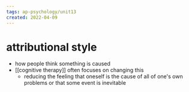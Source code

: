 ```yaml
---
tags: ap-psychology/unit13 
created: 2022-04-09
---
```


# attributional style

- how people think something is caused
- [[cognitive therapy]] often focuses on changing this
	- reducing the feeling that oneself is the cause of all of one's own problems or that some event is inevitable

<!---->